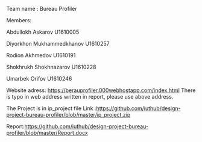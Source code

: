 
Team name : Bureau Profiler

Members:

Abdullokh Askarov       U1610005

Diyorkhon Mukhammedkhanov    U1610257

Rodion Akhmedov      U1610191

Shokhrukh Shokhnazarov      U1610228

Umarbek Orifov        U1610246 

Website adress: https://berauprofiler.000webhostapp.com/index.html
There is typo in web address written in report, please use above address.

The Project is in ip_project file    Link :https://github.com/iuthub/design-project-bureau-profiler/blob/master/ip_project.zip

Report:https://github.com/iuthub/design-project-bureau-profiler/blob/master/Report.docx
